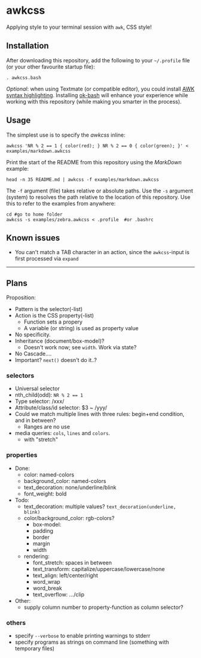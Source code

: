 # awkcss

Applying style to your terminal session with `awk`, CSS style!


## Installation

After downloading this repository, add the following to your `~/.profile` file (or your other favourite startup file):

	. awkcss.bash

_Optional_: when using Textmate (or compatible editor), you could install [AWK syntax highlighting][awk-tmLanguage]. Installing [ok-bash][] will enhance your experience while working with this repository (while making you smarter in the process).


## Usage

The simplest use is to specify the _awkcss_ inline:

	awkcss 'NR % 2 == 1 { color(red); } NR % 2 == 0 { color(green); }' < examples/markdown.awkcss

Print the start of the README from this repository using the _MarkDown_ example:

	head -n 35 README.md | awkcss -f examples/markdown.awkcss

The `-f` argument (file) takes relative or absolute paths. Use the `-s` argument (system) to resolves the path relative to the location of this repository. Use this to refer to the examples from anywhere:

	cd #go to home folder
	awkcss -s examples/zebra.awkcss < .profile  #or .bashrc


## Known issues

* You can't match a TAB character in an action, since the `awkcss`-input is first processed via `expand`


  [awk-tmLanguage]: https://github.com/zhf/lang-tm
  [ok-bash]: https://github.com/secretGeek/ok-bash

----

## Plans

Proposition:

* Pattern is the selector(-list)
* Action is the CSS property(-list)
	- Function sets a propery
	- A variable (or string) is used as property value
* No specificity.
* Inheritance (document/box-model)?
	- Doesn't work now; see `width`. Work via state?
* No Cascade....
* Important? `next()` doesn't do it..?


### selectors

* Universal selector
* nth_child(odd): `NR % 2 == 1`
* Type selector: /xxx/
* Attribute/class/id selector: $3 ~ /yyy/
* Could we match multiple lines with three rules: begin+end condition, and in between?
	- Ranges are no use
* media queries: `cols`, `lines` and `colors`.
	- with "stretch"

### properties

* Done:
	- color: named-colors
	- background_color: named-colors
	- text_decoration: none/underline/blink
	- font_weight: bold
* Todo:
	- text_decoration: multiple values? `text_decoration(underline, blink)`
	- color/background_color: rgb-colors?
		+ box-model:
		- padding
		- border
		- margin
		- width
	+ rendering:
		- font_stretch: spaces in between
		- text_transform: capitalize/uppercase/lowercase/none
		- text_align: left/center/right
		- word_wrap
		- word_break
		- text_overflow: .../clip
* Other:
	+ supply column number to property-function as column selector?


### others

* specify `--verbose` to enable printing warnings to stderr
* specify programs as  strings on command line (something with temporary files)
